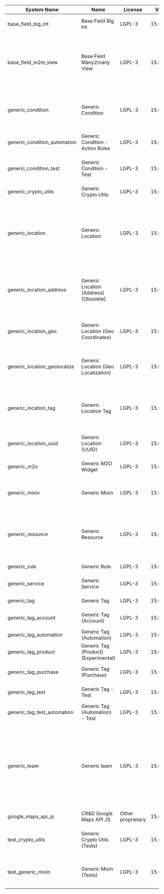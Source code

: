| System Name | Name | License | Version | Summary | Price |
|---|---|---|---|---|---|
| base_field_big_int | Base Field Big Int | LGPL-3 | 15.0.0.2.0 | BigInt field implementation for Odoo |  |
| base_field_m2m_view | Base Field Many2many View | LGPL-3 | 15.0.0.2.0 | Adds Many2manyView field implementation for Odoo. Useful in cases when m2m relation computed via Postgresql View |  |
| generic_condition | Generic Condition | LGPL-3 | 15.0.1.17.0 | Create generic conditions on which you         can program some logic in Odoo objects |  |
| generic_condition_automation | Generic Condition - Action Rules | LGPL-3 | 15.0.1.1.3 | Generic Conditions (Integration with Action Rules) |  |
| generic_condition_test | Generic Condition - Test | LGPL-3 | 15.0.1.8.1 | Generic Conditions - Tests (do not install manualy) |  |
| generic_crypto_utils | Generic Crypto Utils | LGPL-3 | 15.0.0.5.0 | Technical utils to add encryption to other addons |  |
| generic_location | Generic Location | LGPL-3 | 15.0.2.1.1 | Allows you to make an abstract description of the         objects location relative to the general location         (for example: house3 -> office5 -> room2 -> table5) |  |
| generic_location_address | Generic Location (Address) [Obsolete] | LGPL-3 | 15.0.1.6.0 | The functionality of this module was merged into the 'generic_location' module, thus this module could be safely removed. |  |
| generic_location_geo | Generic Location (Geo Coordinates) | LGPL-3 | 15.0.1.2.0 | Generic Location (Add geocoordinates to generic locations) |  |
| generic_location_geolocalize | Generic Location (Geo Localization) | LGPL-3 | 15.0.1.6.0 | Generic Location (Automaticaly determine geo coordinates         for location by its address) |  |
| generic_location_tag | Generic Location Tag | LGPL-3 | 15.0.1.3.0 | This addon provides integration betwen *Generic         Location* and *Generic Tag* addons |  |
| generic_location_uuid | Generic Location (UUID) | LGPL-3 | 15.0.1.4.0 | Generic Location (Add UUID to generic locations) |  |
| generic_m2o | Generic M2O Widget | LGPL-3 | 15.0.1.5.0 | Generic Many2one widget |  |
| generic_mixin | Generic Mixin | LGPL-3 | 15.0.1.76.0 | Technical module with generic mixins, that may help to build other modules |  |
| generic_resource | Generic Resource | LGPL-3 | 15.0.1.43.0 | Provides the ability to create and categorize         various resources that can be used in other Odoo modules. |  |
| generic_rule | Generic Rule | LGPL-3 | 15.0.1.1.1 | Adds new top-level menu 'rules' |  |
| generic_service | Generic Service | LGPL-3 | 15.0.1.21.0 | Create and manage service catalog |  |
| generic_tag | Generic Tag | LGPL-3 | 15.0.2.8.1 | Generic tag management. |  |
| generic_tag_account | Generic Tag (Account) | LGPL-3 | 15.0.1.2.0 | Generic tag integration with account addon |  |
| generic_tag_automation | Generic Tag (Automation) | LGPL-3 | 15.0.1.2.0 |  |  |
| generic_tag_product | Generic Tag (Product) (Experimental) | LGPL-3 | 15.0.1.2.0 | Generic tag integration with product addon |  |
| generic_tag_purchase | Generic Tag (Purchase) | LGPL-3 | 15.0.1.2.0 | Generic tag integration with purchase addon |  |
| generic_tag_test | Generic Tag - Test | LGPL-3 | 15.0.1.4.0 | Generic Tag - Tests (do not install manualy) |  |
| generic_tag_test_automation | Generic Tag (Automation) - Test | LGPL-3 | 15.0.1.1.0 |  |  |
| generic_team | Generic team | LGPL-3 | 15.0.1.14.1 | With this module you can create teams and add         users to them, which allows you to perform group         actions (such as assigning a responsible team         instead of one person) while working with Odoo applications. |  |
| google_maps_api_js | CR&D Google Maps API JS | Other proprietary | 15.0.0.3.0 |  |  |
| test_crypto_utils | Generic Crypto Utils (Tests) | LGPL-3 | 15.0.0.10.0 | Technical module that have to be used to test Generic Crypto Utils module |  |
| test_generic_mixin | Generic Mixin (Tests) | LGPL-3 | 15.0.0.20.0 | Technical module that have to be used to test Generic Mixin module |  |
